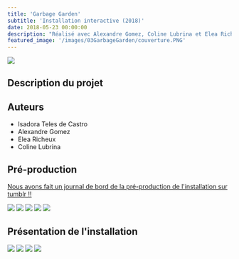 ```yaml
---
title: 'Garbage Garden'
subtitle: 'Installation interactive (2018)'
date: 2018-05-23 00:00:00
description: "Réalisé avec Alexandre Gomez, Coline Lubrina et Elea Richeux - Presentée à la Folie Numérique, La Villette "
featured_image: '/images/03GarbageGarden/couverture.PNG'
---
```


![](/images/03GarbageGarden/couverture.PNG)

## Description du projet

## Auteurs
- Isadora Teles de Castro
- Alexandre Gomez
- Elea Richeux
- Coline Lubrina

## Pré-production

[Nous avons fait un journal de bord de la pré-production de l'installation sur tumblr !!](https://garbage---garden.tumblr.com/)

<div class="gallery" data-columns="4">
	<img src="/images/03GarbageGarden/galerie01/01.JPG">
    <img src="/images/03GarbageGarden/galerie01/02.JPG">
    <img src="/images/03GarbageGarden/galerie01/03.JPG">
    <img src="/images/03GarbageGarden/galerie01/04.JPG">
    <img src="/images/03GarbageGarden/galerie01/05.JPG">
</div>

## Présentation de l'installation
<div class="gallery" data-columns="4">
	<img src="/images/03GarbageGarden/galerie02/01.JPG">
    <img src="/images/03GarbageGarden/galerie02/02.JPG">
    <img src="/images/03GarbageGarden/galerie02/03.JPG">
    <img src="/images/03GarbageGarden/galerie02/04.JPG">
</div>
